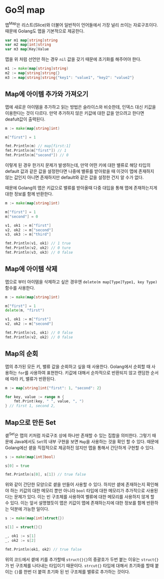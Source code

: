 # Go의 map

맵<sup>Map</sup>은 리스트(Slice)와 더불어 일반적이 언어들에서 가장 널리 쓰이는 자료구조이다. 때문에 Golang도 맵을 기본적으로 제공한다.

```go
var m1 map[string]string
var m2 map[int]string
var m3 map[Key]Value
```

맵을 위 처럼 선언만 하는 경우 `nil` 값을 갖기 때문에 초기화를 해주어야 한다.

```go
m1 := make(map[string]string)
m2 := map[string]string{}
m3 := map[string]string{"key1": "value1", "key2": "value2"}
```

## Map에 아이템 추가와 가져오기

맵에 새로운 아이템을 추가하고 읽는 방법은 슬라이스와 비슷한데, 인덱스 대신 키값을 이용한다는 것이 다르다. 만약 추가하지 않은 키값에 대한 값을 얻으려고 한다면 deafult값이 출력된다.

```go
m := make(map[string]int)

m["first"] = 1

fmt.Println(m) // map[first:1]
fmt.Println(m["first"]) // 1
fmt.Println(m["second"]) // 0
```

이렇게 된 경우 한가지 문제가 발생하는데, 만약 어떤 키에 대한 밸류로 해당 타입의 default 값과 같은 값을 설정한다면 나중에 밸류를 받아왔을 때 이것이 맵에 존재하지 않는 값인지 아니면 존재하지만 default와 같은 값을 설정한 건지 알 수가 없다.

때문에 Golang의 맵은 키값으로 밸류를 받아올때 다중 대입을 통해 맵에 존재하는지게 대한 정보를 함께 반환한다.

```go
m := make(map[string]int)

m["first"] = 1
m["second"] = 0

v1, ok1 := m["first"]
v2, ok2 := m["second"]
v3, ok3 := m["third"]

fmt.Println(v1, ok1) // 1 true
fmt.Println(v2, ok2) // 0 ture
fmt.Println(v3, ok3) // 0 false
```

## Map에 아이템 삭제

맵으로 부터 아이템을 삭제하고 싶은 경우엔 `delete(m map[Type]Type1, key Type)` 함수를 사용한다.

```go
m := make(map[string]int)

m["first"] = 1
delete(m, "first")

v1, ok1 := m["first"]
v2, ok2 := m["second"]

fmt.Println(v1, ok1) // 0 false
fmt.Println(v2, ok2) // 0 false
```

## Map의 순회

맵의 추가된 모든 키, 밸류 값을 순회하고 싶을 때 사용한다. Golang에서 순회할 때 사용하는 `for`를 사용하여 표현한다. 키값에 대해서 순차적으로 반환되지 않고 랜덤한 순서에 따라 키, 밸류가 반환된다.

```go
m := map[string]int{"first": 1, "second": 2}

for key, value := range m {
	fmt.Print(key, " ", value, ", ")
} // first 1, second 2,
```

## Map으로 만든 Set

셑<sup>Set</sup>은 맵의 키처럼 자료구조 상에 하나만 존재할 수 있는 집합을 의미한다. 그렇기 때문에 Java에서도 `Set`의 내부 구현을 보면 `Map`을 사용하는 것을 확인 할 수 있다. 때문에 Golang에선 셑을 직접적으로 제공하진 않지만 맵을 통해서 간단하게 구현할 수 있다.

```go
s := make(map[int]bool)

s[0] = true

fmt.Println(s[0], s[1]) // true false
```

위와 같이 간단한 모양으로 셑을 만들어 사용할 수 있다. 하지만 셑에 존재하는지 확인해야 하는 키값의 대한 메모리 뿐만 아니라 `bool` 타입에 대한 메모리가 추가적으로 사용된다는 문제가 있다. 이는 빈 구조체를 사용하여 벨류에 대한 메모리를 사용하지 않게 할 수 있다. 이는 앞서 설명했듯이 맵은 키값이 맵에 존재하는지에 대한 정보를 함께 반환하는 덕분에 가능한 일이다.

```go
s := make(map[int]struct{})

s[1] = struct{}{}

_, ok1 := s[1] 
_, ok2 := s[2]

fmt.Println(ok1, ok2) // true false
```

위의 코드에서 셑에 키를 추가할때 `struct{}{}`의 중괄호가 두번 붙는 이유는 `struct{}`가 빈 구조체를 나타내는 타입이기 때문이다. `strcut{}` 타입에 대해서 초기화를 할때 붙이는 `{}`를 한번 더 붙여 초기화 된 빈 구조체를 밸류로 추가하는 것이다.